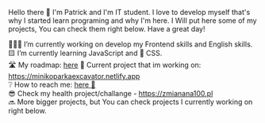 Hello there 👋 I'm Patrick and I'm IT student. I love to develop myself that's why I started learn programing and why I'm here. I Will put here some of my projects, You can check them right below. Have a great day! 

👨🏼‍💻 I’m currently working on develop my Frontend skills and English skills. <br>
🟨 I’m currently learning JavaScript and 🎨 CSS. <br>
🛣️ My roadmap: [here](https://myfrontendroadmap.netlify.app)
🚜 Current project that im working on: https://minikoparkaexcavator.netlify.app
<br>
❔ How to reach me: [here 🤝](https://www.linkedin.com/in/patryk-ruczyński-4ab5b6219/)
<br>
😎 Check my health project/challange - https://zmianana100.pl
<br>
🔜 More bigger projects, but You can check projects I currently working on right below.
